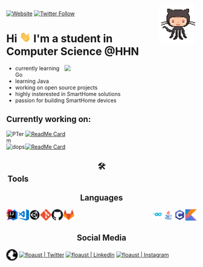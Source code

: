 <img align='right' src='images/octocat.gif' width='100"'>

[![Website](https://img.shields.io/website?label=florianbenediktaust.com&style=for-the-badge&url=https%3A%2F%2Fflorianbenediktaust.com)][website]
[![Twitter Follow](https://img.shields.io/twitter/follow/FlorianBAust?color=1DA1F2&logo=twitter&style=for-the-badge)](https://twitter.com/intent/follow?original_referer=https%3A%2F%2Fgithub.com%2FFlorianBAust&screen_name=FlorianBAust)

# Hi  <img src="images/Hi.gif" width="30px">  I'm a student in Computer Science @HHN

<img align='right' src='https://github-readme-stats.vercel.app/api?username=floaust&show_icons=true&theme=tokyonight' width='350"'>

- currently learning Go
- learning Java
- working on open source projects
- highly insterested in SmartHome solutions
- passion for building SmartHome devices

## Currently working on:

<a href="https://github.com/pterm/pterm"><img align="left" alt="PTerm" width="50px" src="https://avatars3.githubusercontent.com/u/71455014?s=200&v=4" /></a>
[![ReadMe Card](https://github-readme-stats.vercel.app/api/pin/?username=pterm&repo=pterm&theme=tokyonight)](https://github.com/pterm/pterm)
<br />
<br />
<a href="https://github.com/dops-cli/dops"><img align="left" alt="dops" width="50px" src="https://avatars2.githubusercontent.com/u/69481900?s=200&v=4" /></a>
[![ReadMe Card](https://github-readme-stats.vercel.app/api/pin/?username=dops-cli&repo=dops&theme=tokyonight)](github.com/dops-cli/dops)

<h2 align="center">🛠 Tools                                                                                                                                  Languages</h2>

<img align="left" alt="IntelliJ IDEA" width="30px" src="images/intellij.png" />
<img align="left" alt="Visual Studio Code" width="30px" src="images/visual-studio-code.png" />
<img align="left" alt="Unity" width="30px" src="images/unity.png" />
<img align="left" alt="Git" width="30px" src="images/git.png" />
<img align="left" alt="GitHub" width="30px" src="images/github.png" />
<img align="left" alt="GitLab" width="30px" src="images/gitlab.png" />

<img align="right" alt="Kotlin" width="30px" src="images/kotlin.png" />
<img align="right" alt="C" width="30px" src="images/c.png" />
<img align="right" alt="Java" width="30px" src="images/java.png" />
<img align="right" alt="Golang" width="30px" src="images/go.png" />

<br />
<br />

<h2 align="center">Social Media</h2>

[<img align="center" alt="florianbenediktaustcom" width="30px" src="https://raw.githubusercontent.com/iconic/open-iconic/master/svg/globe.svg" />][website]
[<img align="center" alt="floaust | Twitter" width="30px" src="https://cdn.jsdelivr.net/npm/simple-icons@v3/icons/twitter.svg" />][twitter]
[<img align="center" alt="floaust | LinkedIn" width="30px" src="https://cdn.jsdelivr.net/npm/simple-icons@v3/icons/linkedin.svg" />][linkedin]
[<img align="center" alt="floaust | Instagram" width="30px" src="https://cdn.jsdelivr.net/npm/simple-icons@v3/icons/instagram.svg" />][instagram]

[website]: https://florianbenediktaust.com
[twitter]: https://twitter.com/FLorianBAust
[instagram]: https://www.instagram.com/florian.benedikt.aust/
[linkedin]: https://www.linkedin.com/in/florian-aust-b598951ba/
